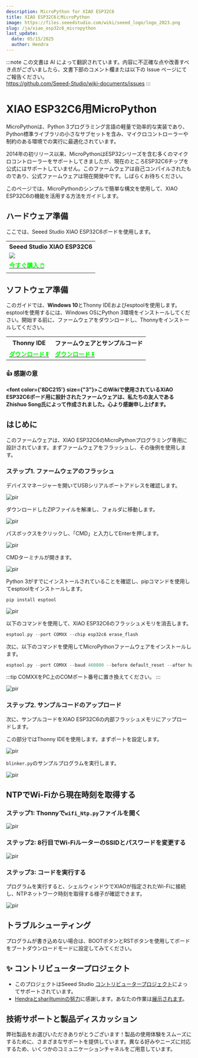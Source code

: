 ```yaml
---
description: MicroPython for XIAO ESP32C6
title: XIAO ESP32C6とMicroPython
image: https://files.seeedstudio.com/wiki/seeed_logo/logo_2023.png
slug: /ja/xiao_esp32c6_micropython
last_update:
  date: 05/15/2025
  author: Hendra
---
```

:::note
この文書は AI によって翻訳されています。内容に不正確な点や改善すべき点がございましたら、文書下部のコメント欄または以下の Issue ページにてご報告ください。  
https://github.com/Seeed-Studio/wiki-documents/issues
:::

# XIAO ESP32C6用MicroPython

MicroPythonは、Python 3プログラミング言語の軽量で効率的な実装であり、Python標準ライブラリの小さなサブセットを含み、マイクロコントローラーや制約のある環境での実行に最適化されています。

2014年の初リリース以来、MicroPythonはESP32シリーズを含む多くのマイクロコントローラーをサポートしてきましたが、現在のところESP32C6チップを公式にはサポートしていません。このファームウェアは自己コンパイルされたものであり、公式ファームウェアは現在開発中です。しばらくお待ちください。

このページでは、MicroPythonのシンプルで簡単な構文を使用して、XIAO ESP32C6の機能を活用する方法をガイドします。

## ハードウェア準備

ここでは、Seeed Studio XIAO ESP32C6ボードを使用します。

<div class="table-center">
  <table align="center">
    <tr>
        <th>Seeed Studio XIAO ESP32C6</th>
    </tr>
    <tr>
        <td><div style={{textAlign:'center'}}><img src="https://media-cdn.seeedstudio.com/media/catalog/product/cache/bb49d3ec4ee05b6f018e93f896b8a25d/1/-/1-113991254-seeedxiao-esp32c6-45font_1.jpg" style={{width:250, height:'auto'}}/></div></td>
    </tr>
      <tr>
        <td><div class="get_one_now_container" style={{textAlign: 'center'}}>
          <a class="get_one_now_item" href="https://www.seeedstudio.com/Seeed-Studio-XIAO-ESP32C6-p-5884.html" target="_blank" rel="noopener noreferrer">
              <strong><span><font color={'FFFFFF'} size={"4"}> 今すぐ購入 🖱️</font></span></strong>
          </a>
      </div></td>
    </tr>
  </table>
</div>

## ソフトウェア準備

このガイドでは、**Windows 10**とThonny IDEおよびesptoolを使用します。esptoolを使用するには、Windows OSにPython 3環境をインストールしてください。開始する前に、ファームウェアをダウンロードし、Thonnyをインストールしてください。

<div class="table-center">
  <table align="center">
    <tr>
        <th>Thonny IDE</th>
        <th>ファームウェアとサンプルコード</th>
    </tr>
    <tr>
      <td><div class="get_one_now_container" style={{textAlign: 'center'}}>
          <a class="get_one_now_item" href="https://thonny.org/" target="_blank" rel="noopener noreferrer">
              <strong><span><font color={'FFFFFF'} size={"4"}> ダウンロード ⏬</font></span></strong>
          </a>
      </div></td>
        <td><div class="get_one_now_container" style={{textAlign: 'center'}}>
          <a class="get_one_now_item" href="https://files.seeedstudio.com/wiki/wiki-ranger/Contributions/ESP32C6-MicroPy/XIAO_ESP32C6_Micropython.zip" target="_blank" rel="noopener noreferrer">
              <strong><span><font color={'FFFFFF'} size={"4"}> ダウンロード ⏬</font></span></strong>
          </a>
      </div></td>
    </tr>
  </table>
</div>

### 👍 感謝の意

<strong><font color={'8DC215'} size={"3"}>このWikiで使用されているXIAO ESP32C6ボード用に設計されたファームウェアは、私たちの友人であるZhishuo Song氏によって作成されました。心より感謝申し上げます。</font></strong>

## はじめに

このファームウェアは、XIAO ESP32C6のMicroPythonプログラミング専用に設計されています。まずファームウェアをフラッシュし、その後例を使用します。

### ステップ1. ファームウェアのフラッシュ

デバイスマネージャーを開いてUSBシリアルポートアドレスを確認します。

<p style={{textAlign: 'center'}}><img src="https://files.seeedstudio.com/wiki/wiki-ranger/Contributions/S3-MicroPy/device_manager.jpg" alt="pir" width={600} height="auto" /></p>

ダウンロードしたZIPファイルを解凍し、フォルダに移動します。

<p style={{textAlign: 'center'}}><img src="https://files.seeedstudio.com/wiki/esp32c6_micropython/image-20241022205037972.png" alt="pir" width={600} height="auto" /></p>

パスボックスをクリックし、「CMD」と入力してEnterを押します。

<p style={{textAlign: 'center'}}><img src="https://files.seeedstudio.com/wiki/esp32c6_micropython/image-20241022205105289.png" alt="pir" width={600} height="auto" /></p>

CMDターミナルが開きます。

<p style={{textAlign: 'center'}}><img src="https://files.seeedstudio.com/wiki/esp32c6_micropython/image-20241022204711119.png" alt="pir" width={600} height="auto" /></p>

Python 3がすでにインストールされていることを確認し、pipコマンドを使用してesptoolをインストールします。

```cpp
pip install esptool
```

<p style={{textAlign: 'center'}}><img src="https://files.seeedstudio.com/wiki/wiki-ranger/Contributions/S3-MicroPy/esptool_install.jpg" alt="pir" width={600} height="auto" /></p>

以下のコマンドを使用して、XIAO ESP32C6のフラッシュメモリを消去します。

```cpp
esptool.py --port COMXX --chip esp32c6 erase_flash
```

次に、以下のコマンドを使用してMicroPythonファームウェアをインストールします。

```cpp
esptool.py --port COMXX --baud 460800 --before default_reset --after hard_reset --chip esp32c6  write_flash --flash_mode dio --flash_size detect --flash_freq 80m 0x0 ESP32C6_MicroPython.bin
```

:::tip
COMXXをPC上のCOMポート番号に置き換えてください。
:::

<p style={{textAlign: 'center'}}><img src="https://files.seeedstudio.com/wiki/esp32c6_micropython/image-20241022205457866.png" alt="pir" width={600} height="auto" /></p>

### ステップ2. サンプルコードのアップロード

次に、サンプルコードをXIAO ESP32C6の内部フラッシュメモリにアップロードします。

この部分ではThonny IDEを使用します。まずポートを設定します。

<p style={{textAlign: 'center'}}><img src="https://files.seeedstudio.com/wiki/esp32c6_micropython/image-20241022205437800.png" alt="pir" width={600} height="auto" /></p>

`blinker.py`のサンプルプログラムを実行します。

<p style={{textAlign: 'center'}}><img src="https://files.seeedstudio.com/wiki/esp32c6_micropython/image-20241022220104960.png" alt="pir" width={600} height="auto" /></p>

## NTPでWi-Fiから現在時刻を取得する

### ステップ1: Thonnyで`wifi_Ntp.py`ファイルを開く

<p style={{textAlign: 'center'}}><img src="https://files.seeedstudio.com/wiki/esp32c6_micropython/image-20241022220645986.png" alt="pir" width={600} height="auto" /></p>

### ステップ2: 8行目でWi-FiルーターのSSIDとパスワードを変更する

<p style={{textAlign: 'center'}}><img src="https://files.seeedstudio.com/wiki/esp32c6_micropython/image-20241022220714175.png" alt="pir" width={600} height="auto" /></p>

### ステップ3: コードを実行する

プログラムを実行すると、シェルウィンドウでXIAOが指定されたWi-Fiに接続し、NTPネットワーク時刻を取得する様子が確認できます。

<p style={{textAlign: 'center'}}><img src="https://files.seeedstudio.com/wiki/esp32c6_micropython/image-20241022220808948.png" alt="pir" width={600} height="auto" /></p>

## トラブルシューティング

プログラムが書き込めない場合は、BOOTボタンとRSTボタンを使用してボードをブートダウンロードモードに設定してみてください。

## ✨ コントリビュータープロジェクト

- このプロジェクトはSeeed Studio [コントリビュータープロジェクト](https://github.com/orgs/Seeed-Studio/projects/6/views/1?pane=issue&itemId=30957479)によってサポートされています。
- [Hendraとshariltuminの努力](https://github.com/orgs/Seeed-Studio/projects/6/views/1?filterQuery=c6&pane=issue&itemId=59874459&issue=Seeed-Studio%7Cwiki-documents%7C1117)に感謝します。あなたの作業は[展示されます](https://wiki.seeedstudio.com/contributors/)。

## 技術サポートと製品ディスカッション

弊社製品をお選びいただきありがとうございます！製品の使用体験をスムーズにするために、さまざまなサポートを提供しています。異なる好みやニーズに対応するため、いくつかのコミュニケーションチャネルをご用意しています。

<div class="button_tech_support_container">
<a href="https://forum.seeedstudio.com/" class="button_forum"></a> 
<a href="https://www.seeedstudio.com/contacts" class="button_email"></a>
</div>

<div class="button_tech_support_container">
<a href="https://discord.gg/eWkprNDMU7" class="button_discord"></a> 
<a href="https://github.com/Seeed-Studio/wiki-documents/discussions/69" class="button_discussion"></a>
</div>